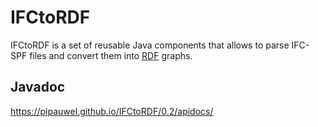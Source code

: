 # IFCtoRDF
IFCtoRDF is a set of reusable Java components that allows to parse IFC-SPF files and convert them into [RDF](https://www.w3.org/standards/techs/rdf#w3c_all) graphs.

## Javadoc
https://pipauwel.github.io/IFCtoRDF/0.2/apidocs/